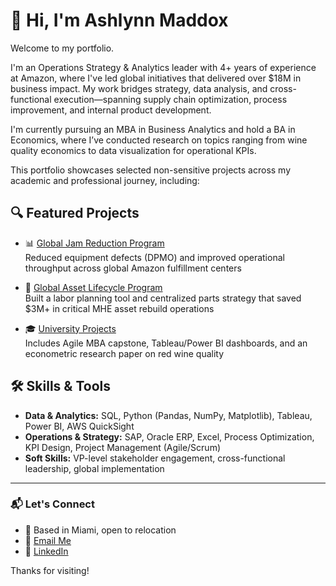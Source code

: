 # 👋 Hi, I'm Ashlynn Maddox

Welcome to my portfolio.

I'm an Operations Strategy & Analytics leader with 4+ years of experience at Amazon, where I've led global initiatives that delivered over $18M in business impact. My work bridges strategy, data analysis, and cross-functional execution—spanning supply chain optimization, process improvement, and internal product development.

I'm currently pursuing an MBA in Business Analytics and hold a BA in Economics, where I’ve conducted research on topics ranging from wine quality economics to data visualization for operational KPIs.

This portfolio showcases selected non-sensitive projects across my academic and professional journey, including:

## 🔍 Featured Projects

- 📊 [Global Jam Reduction Program](./Global-Jam-Reduction/)  
  Reduced equipment defects (DPMO) and improved operational throughput across global Amazon fulfillment centers

- 🔄 [Global Asset Lifecycle Program](./Global-Asset-LifeCycle/)  
  Built a labor planning tool and centralized parts strategy that saved $3M+ in critical MHE asset rebuild operations

- 🎓 [University Projects](./University-Projects/)  
  Includes Agile MBA capstone, Tableau/Power BI dashboards, and an econometric research paper on red wine quality


## 🛠️ Skills & Tools

- **Data & Analytics:** SQL, Python (Pandas, NumPy, Matplotlib), Tableau, Power BI, AWS QuickSight
- **Operations & Strategy:** SAP, Oracle ERP, Excel, Process Optimization, KPI Design, Project Management (Agile/Scrum)
- **Soft Skills:** VP-level stakeholder engagement, cross-functional leadership, global implementation

---

### 📬 Let's Connect

- 📍 Based in Miami, open to relocation  
- 📧 [Email Me](mailto:maddoas@proton.me)  
- 💼 [LinkedIn](https://www.linkedin.com/in/ashlynnmaddox)

Thanks for visiting!
